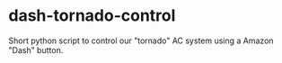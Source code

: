# dash-tornado-control
Short python script to control our "tornado" AC system using a Amazon "Dash" button.
